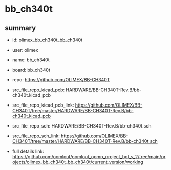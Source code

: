 # bb_ch340t
 
## summary 
* id: olimex_bb_ch340t_bb_ch340t
* user: olimex
* name: bb_ch340t
* board: bb_ch340t
* repo: https://github.com/OLIMEX/BB-CH340T
* src_file_repo_kicad_pcb: HARDWARE/BB-CH340T-Rev.B/bb-ch340t.kicad_pcb
* src_file_repo_kicad_pcb_link: https://github.com/OLIMEX/BB-CH340T/tree/master/HARDWARE/BB-CH340T-Rev.B/bb-ch340t.kicad_pcb


* src_file_repo_sch: HARDWARE/BB-CH340T-Rev.B/bb-ch340t.sch
* src_file_repo_sch_link: https://github.com/OLIMEX/BB-CH340T/tree/master/HARDWARE/BB-CH340T-Rev.B/bb-ch340t.sch
* full details link: https://github.com/oomlout/oomlout_oomp_project_bot_v_2/tree/main/projects/olimex_bb_ch340t_bb_ch340t/current_version/working  







